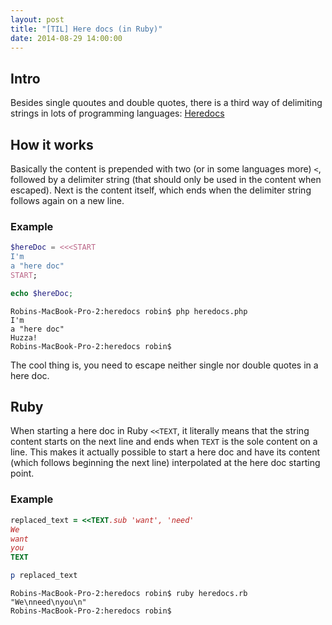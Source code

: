 ```yaml
---
layout: post
title: "[TIL] Here docs (in Ruby)"
date: 2014-08-29 14:00:00
---
```


## Intro

Besides single quoutes and double quotes, there is a third way of delimiting strings in lots of programming languages: [Heredocs](http://en.wikipedia.org/wiki/Here_document)

## How it works

Basically the content is prepended with two (or in some languages more) `<`, followed by a delimiter string (that should only be used in the content when escaped). Next is the content itself, which ends when the delimiter string follows again on a new line.

### Example

```php
$hereDoc = <<<START
I'm
a "here doc"
START;

echo $hereDoc;

```

```shell
Robins-MacBook-Pro-2:heredocs robin$ php heredocs.php
I'm
a "here doc"
Huzza!
Robins-MacBook-Pro-2:heredocs robin$
```

The cool thing is, you need to escape neither single nor double quotes in a here doc.

## Ruby

When starting a here doc in Ruby `<<TEXT`, it literally means that the string content starts on the next line and ends when `TEXT` is the sole content on a line.
This makes it actually possible to start a here doc and have its content (which follows beginning the next line) interpolated at the here doc starting point.

### Example

```ruby
replaced_text = <<TEXT.sub 'want', 'need'
We
want
you
TEXT

p replaced_text
```

```shell
Robins-MacBook-Pro-2:heredocs robin$ ruby heredocs.rb
"We\nneed\nyou\n"
Robins-MacBook-Pro-2:heredocs robin$
```
